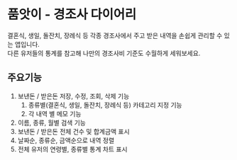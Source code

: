 # 품앗이 - 경조사 다이어리

결혼식, 생일, 돌잔치, 장례식 등 각종 경조사에서 주고 받은 내역을 손쉽게 관리할 수 있는 앱입니다. <br>
다른 유저들의 통계를 참고해 나만의 경조사비 기준도 수월하게 세워보세요.

## 주요기능
1. 보낸돈 / 받은돈 저장, 수정, 조회, 삭제 기능
   1. 종류별(결혼식, 생일, 돌잔치, 장례식 등) 카테고리 지정 기능
   2. 각 내역 별 메모 기능
2. 이름, 종류, 월별 검색 기능
3. 보낸돈 / 받은돈 전체 건수 및 합계금액 표시
4. 날짜순, 종류순, 금액순으로 내역 정렬
5. 전체 유저의 연령별, 종류별 통계 차트 표시
